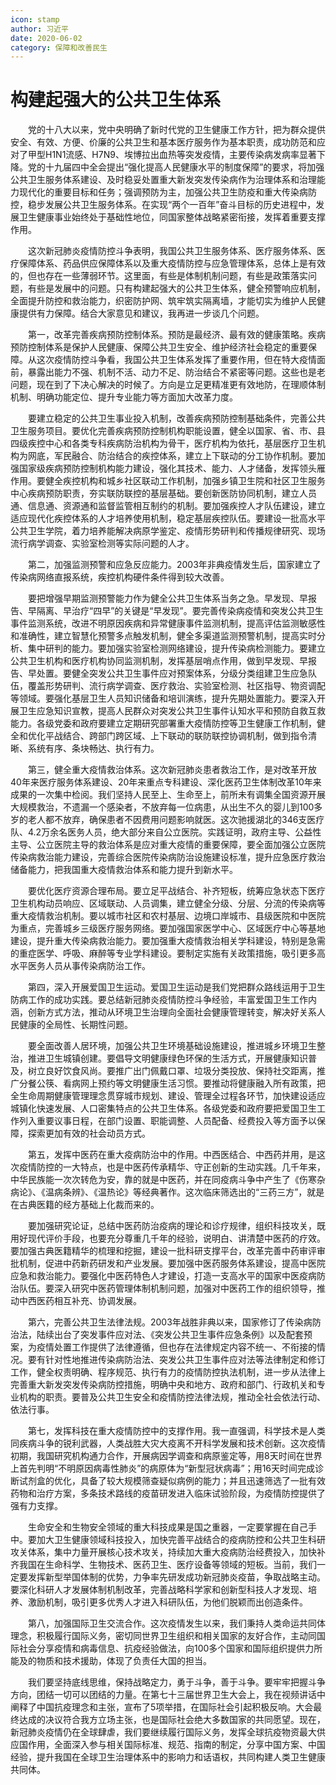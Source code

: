 ```yaml
---
icon: stamp
author: 习近平
date: 2020-06-02
category: 保障和改善民生
---
```


# 构建起强大的公共卫生体系

　　党的十八大以来，党中央明确了新时代党的卫生健康工作方针，把为群众提供安全、有效、方便、价廉的公共卫生和基本医疗服务作为基本职责，成功防范和应对了甲型H1N1流感、H7N9、埃博拉出血热等突发疫情，主要传染病发病率显著下降。党的十九届四中全会提出“强化提高人民健康水平的制度保障”的要求，将加强公共卫生服务体系建设、及时稳妥处置重大新发突发传染病作为治理体系和治理能力现代化的重要目标和任务；强调预防为主，加强公共卫生防疫和重大传染病防控，稳步发展公共卫生服务体系。在实现“两个一百年”奋斗目标的历史进程中，发展卫生健康事业始终处于基础性地位，同国家整体战略紧密衔接，发挥着重要支撑作用。

　　这次新冠肺炎疫情防控斗争表明，我国公共卫生服务体系、医疗服务体系、医疗保障体系、药品供应保障体系以及重大疫情防控与应急管理体系，总体上是有效的，但也存在一些薄弱环节。这里面，有些是体制机制问题，有些是政策落实问题，有些是发展中的问题。只有构建起强大的公共卫生体系，健全预警响应机制，全面提升防控和救治能力，织密防护网、筑牢筑实隔离墙，才能切实为维护人民健康提供有力保障。结合大家意见和建议，我再进一步谈几个问题。

　　第一，改革完善疾病预防控制体系。预防是最经济、最有效的健康策略。疾病预防控制体系是保护人民健康、保障公共卫生安全、维护经济社会稳定的重要保障。从这次疫情防控斗争看，我国公共卫生体系发挥了重要作用，但在特大疫情面前，暴露出能力不强、机制不活、动力不足、防治结合不紧密等问题。这些也是老问题，现在到了下决心解决的时候了。方向是立足更精准更有效地防，在理顺体制机制、明确功能定位、提升专业能力等方面加大改革力度。

　　要建立稳定的公共卫生事业投入机制，改善疾病预防控制基础条件，完善公共卫生服务项目。要优化完善疾病预防控制机构职能设置，健全以国家、省、市、县四级疾控中心和各类专科疾病防治机构为骨干，医疗机构为依托，基层医疗卫生机构为网底，军民融合、防治结合的疾控体系，建立上下联动的分工协作机制。要加强国家级疾病预防控制机构能力建设，强化其技术、能力、人才储备，发挥领头雁作用。要健全疾控机构和城乡社区联动工作机制，加强乡镇卫生院和社区卫生服务中心疾病预防职责，夯实联防联控的基层基础。要创新医防协同机制，建立人员通、信息通、资源通和监督监管相互制约的机制。要加强疾控人才队伍建设，建立适应现代化疾控体系的人才培养使用机制，稳定基层疾控队伍。要建设一批高水平公共卫生学院，着力培养能解决病原学鉴定、疫情形势研判和传播规律研究、现场流行病学调查、实验室检测等实际问题的人才。

　　第二，加强监测预警和应急反应能力。2003年非典疫情发生后，国家建立了传染病网络直报系统，疾控机构硬件条件得到较大改善。

　　要把增强早期监测预警能力作为健全公共卫生体系当务之急。早发现、早报告、早隔离、早治疗“四早”的关键是“早发现”。要完善传染病疫情和突发公共卫生事件监测系统，改进不明原因疾病和异常健康事件监测机制，提高评估监测敏感性和准确性，建立智慧化预警多点触发机制，健全多渠道监测预警机制，提高实时分析、集中研判的能力。要加强实验室检测网络建设，提升传染病检测能力。要建立公共卫生机构和医疗机构协同监测机制，发挥基层哨点作用，做到早发现、早报告、早处置。要健全突发公共卫生事件应对预案体系，分级分类组建卫生应急队伍，覆盖形势研判、流行病学调查、医疗救治、实验室检测、社区指导、物资调配等领域。要强化基层卫生人员知识储备和培训演练，提升先期处置能力。要深入开展卫生应急知识宣教，提高人民群众对突发公共卫生事件认知水平和预防自救互救能力。各级党委和政府要建立定期研究部署重大疫情防控等卫生健康工作机制，健全和优化平战结合、跨部门跨区域、上下联动的联防联控协调机制，做到指令清晰、系统有序、条块畅达、执行有力。

　　第三，健全重大疫情救治体系。这次新冠肺炎患者救治工作，是对改革开放40年来医疗服务体系建设、20年来重点专科建设、深化医药卫生体制改革10年来成果的一次集中检阅。我们坚持人民至上、生命至上，前所未有调集全国资源开展大规模救治，不遗漏一个感染者，不放弃每一位病患，从出生不久的婴儿到100多岁的老人都不放弃，确保患者不因费用问题影响就医。这次驰援湖北的346支医疗队、4.2万余名医务人员，绝大部分来自公立医院。实践证明，政府主导、公益性主导、公立医院主导的救治体系是应对重大疫情的重要保障，要全面加强公立医院传染病救治能力建设，完善综合医院传染病防治设施建设标准，提升应急医疗救治储备能力，把我国重大疫情救治体系和能力提升到新水平。

　　要优化医疗资源合理布局。要立足平战结合、补齐短板，统筹应急状态下医疗卫生机构动员响应、区域联动、人员调集，建立健全分级、分层、分流的传染病等重大疫情救治机制。要以城市社区和农村基层、边境口岸城市、县级医院和中医院为重点，完善城乡三级医疗服务网络。要加强国家医学中心、区域医疗中心等基地建设，提升重大传染病救治能力。要加强重大疫情救治相关学科建设，特别是急需的重症医学、呼吸、麻醉等专业学科建设。要制定实施有关政策措施，吸引更多高水平医务人员从事传染病防治工作。

　　第四，深入开展爱国卫生运动。爱国卫生运动是我们党把群众路线运用于卫生防病工作的成功实践。要总结新冠肺炎疫情防控斗争经验，丰富爱国卫生工作内涵，创新方式方法，推动从环境卫生治理向全面社会健康管理转变，解决好关系人民健康的全局性、长期性问题。

　　要全面改善人居环境，加强公共卫生环境基础设施建设，推进城乡环境卫生整治，推进卫生城镇创建。要倡导文明健康绿色环保的生活方式，开展健康知识普及，树立良好饮食风尚。要推广出门佩戴口罩、垃圾分类投放、保持社交距离，推广分餐公筷、看病网上预约等文明健康生活习惯。要推动将健康融入所有政策，把全生命周期健康管理理念贯穿城市规划、建设、管理全过程各环节，加快建设适应城镇化快速发展、人口密集特点的公共卫生体系。各级党委和政府要把爱国卫生工作列入重要议事日程，在部门设置、职能调整、人员配备、经费投入等方面予以保障，探索更加有效的社会动员方式。

　　第五，发挥中医药在重大疫病防治中的作用。中西医结合、中西药并用，是这次疫情防控的一大特点，也是中医药传承精华、守正创新的生动实践。几千年来，中华民族能一次次转危为安，靠的就是中医药，并在同疫病斗争中产生了《伤寒杂病论》、《温病条辨》、《温热论》等经典著作。这次临床筛选出的“三药三方”，就是在古典医籍的经方基础上化裁而来的。

　　要加强研究论证，总结中医药防治疫病的理论和诊疗规律，组织科技攻关，既用好现代评价手段，也要充分尊重几千年的经验，说明白、讲清楚中医药的疗效。要加强古典医籍精华的梳理和挖掘，建设一批科研支撑平台，改革完善中药审评审批机制，促进中药新药研发和产业发展。要加强中医药服务体系建设，提高中医院应急和救治能力。要强化中医药特色人才建设，打造一支高水平的国家中医疫病防治队伍。要深入研究中医药管理体制机制问题，加强对中医药工作的组织领导，推动中西医药相互补充、协调发展。

　　第六，完善公共卫生法律法规。2003年战胜非典以来，国家修订了传染病防治法，陆续出台了突发事件应对法、《突发公共卫生事件应急条例》以及配套预案，为疫情处置工作提供了法律遵循，但也存在法律规定内容不统一、不衔接的情况。要有针对性地推进传染病防治法、突发公共卫生事件应对法等法律制定和修订工作，健全权责明确、程序规范、执行有力的疫情防控执法机制，进一步从法律上完善重大新发突发传染病防控措施，明确中央和地方、政府和部门、行政机关和专业机构的职责。要普及公共卫生安全和疫情防控法律法规，推动全社会依法行动、依法行事。

　　第七，发挥科技在重大疫情防控中的支撑作用。我一直强调，科学技术是人类同疾病斗争的锐利武器，人类战胜大灾大疫离不开科学发展和技术创新。这次疫情初期，我国研究机构通力合作，开展病因学调查和病原鉴定等，用8天时间在世界上首先判明“不明原因病毒性肺炎”的病原体为“新型冠状病毒”；用16天时间完成诊断试剂盒的优化，具备了较大规模筛查疑似病例的能力；并且迅速筛选了一批有效药物和治疗方案，多条技术路线的疫苗研发进入临床试验阶段，为疫情防控提供了强有力支撑。

　　生命安全和生物安全领域的重大科技成果是国之重器，一定要掌握在自己手中。要加大卫生健康领域科技投入，加快完善平战结合的疫病防控和公共卫生科研攻关体系，集中力量开展核心技术攻关，持续加大重大疫病防治经费投入，加快补齐我国在生命科学、生物技术、医药卫生、医疗设备等领域的短板。当前，我们一定要发挥新型举国体制的优势，力争率先研发成功新冠肺炎疫苗，争取战略主动。要深化科研人才发展体制机制改革，完善战略科学家和创新型科技人才发现、培养、激励机制，吸引更多优秀人才进入科研队伍，为他们脱颖而出创造条件。

　　第八，加强国际卫生交流合作。这次疫情发生以来，我们秉持人类命运共同体理念，积极履行国际义务，密切同世界卫生组织和相关国家的友好合作，主动同国际社会分享疫情和病毒信息、抗疫经验做法，向100多个国家和国际组织提供力所能及的物质和技术援助，体现了负责任大国的担当。

　　我们要坚持底线思维，保持战略定力，勇于斗争，善于斗争。要牢牢把握斗争方向，团结一切可以团结的力量。在第七十三届世界卫生大会上，我在视频讲话中阐释了中国抗疫理念和主张，宣布了5项举措，在国际社会引起积极反响。大会最终达成的决议符合我方立场主张，也是国际社会绝大多数国家的共同愿望。现在，新冠肺炎疫情仍在全球肆虐，我们要继续履行国际义务，发挥全球抗疫物资最大供应国作用，全面深入参与相关国际标准、规范、指南的制定，分享中国方案、中国经验，提升我国在全球卫生治理体系中的影响力和话语权，共同构建人类卫生健康共同体。